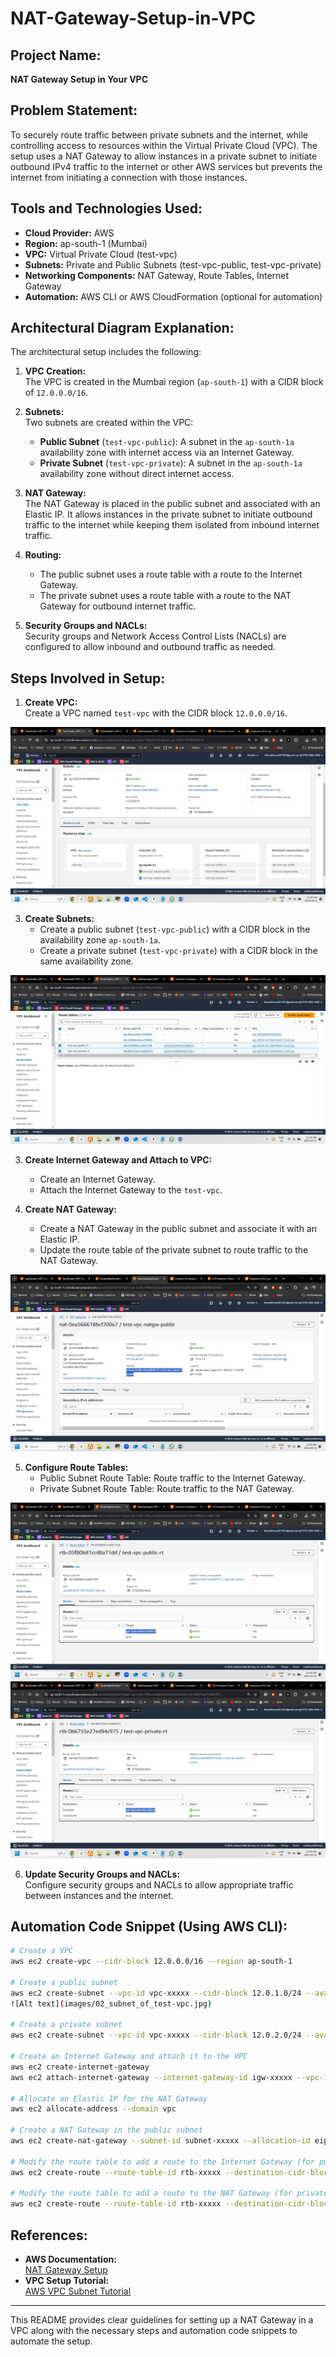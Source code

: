 # NAT-Gateway-Setup-in-VPC

## Project Name:  
**NAT Gateway Setup in Your VPC**

## Problem Statement:  
To securely route traffic between private subnets and the internet, while controlling access to resources within the Virtual Private Cloud (VPC). The setup uses a NAT Gateway to allow instances in a private subnet to initiate outbound IPv4 traffic to the internet or other AWS services but prevents the internet from initiating a connection with those instances.

## Tools and Technologies Used:  
- **Cloud Provider:** AWS
- **Region:** ap-south-1 (Mumbai)
- **VPC:** Virtual Private Cloud (test-vpc)
- **Subnets:** Private and Public Subnets (test-vpc-public, test-vpc-private)
- **Networking Components:** NAT Gateway, Route Tables, Internet Gateway
- **Automation:** AWS CLI or AWS CloudFormation (optional for automation)

## Architectural Diagram Explanation:

The architectural setup includes the following:

1. **VPC Creation:**  
   The VPC is created in the Mumbai region (`ap-south-1`) with a CIDR block of `12.0.0.0/16`.
   
2. **Subnets:**  
   Two subnets are created within the VPC:
   - **Public Subnet** (`test-vpc-public`): A subnet in the `ap-south-1a` availability zone with internet access via an Internet Gateway.
   - **Private Subnet** (`test-vpc-private`): A subnet in the `ap-south-1a` availability zone without direct internet access.

3. **NAT Gateway:**  
   The NAT Gateway is placed in the public subnet and associated with an Elastic IP. It allows instances in the private subnet to initiate outbound traffic to the internet while keeping them isolated from inbound internet traffic.


5. **Routing:**  
   - The public subnet uses a route table with a route to the Internet Gateway.
   - The private subnet uses a route table with a route to the NAT Gateway for outbound internet traffic.


5. **Security Groups and NACLs:**  
   Security groups and Network Access Control Lists (NACLs) are configured to allow inbound and outbound traffic as needed.

## Steps Involved in Setup:

1. **Create VPC:**  
   Create a VPC named `test-vpc` with the CIDR block `12.0.0.0/16`.
   
![Alt text](images/01_test-vpc.jpg)

3. **Create Subnets:**  
   - Create a public subnet (`test-vpc-public`) with a CIDR block in the availability zone `ap-south-1a`.
   - Create a private subnet (`test-vpc-private`) with a CIDR block in the same availability zone.
     
![Alt text](images/02_subnet_of_test-vpc.jpg)

3. **Create Internet Gateway and Attach to VPC:**  
   - Create an Internet Gateway.
   - Attach the Internet Gateway to the `test-vpc`.

4. **Create NAT Gateway:**  
   - Create a NAT Gateway in the public subnet and associate it with an Elastic IP.
   - Update the route table of the private subnet to route traffic to the NAT Gateway.

![Alt text](images/05_NAT_Gateway_public_subnet.jpg)

5. **Configure Route Tables:**  
   - Public Subnet Route Table: Route traffic to the Internet Gateway.
   - Private Subnet Route Table: Route traffic to the NAT Gateway.

![Alt text](images/03_public_route_table.jpg)
![Alt text](images/04_private_route_table.jpg)

6. **Update Security Groups and NACLs:**  
   Configure security groups and NACLs to allow appropriate traffic between instances and the internet.

## Automation Code Snippet (Using AWS CLI):

```bash
# Create a VPC
aws ec2 create-vpc --cidr-block 12.0.0.0/16 --region ap-south-1

# Create a public subnet
aws ec2 create-subnet --vpc-id vpc-xxxxx --cidr-block 12.0.1.0/24 --availability-zone ap-south-1a
![Alt text](images/02_subnet_of_test-vpc.jpg)

# Create a private subnet
aws ec2 create-subnet --vpc-id vpc-xxxxx --cidr-block 12.0.2.0/24 --availability-zone ap-south-1a

# Create an Internet Gateway and attach it to the VPC
aws ec2 create-internet-gateway
aws ec2 attach-internet-gateway --internet-gateway-id igw-xxxxx --vpc-id vpc-xxxxx

# Allocate an Elastic IP for the NAT Gateway
aws ec2 allocate-address --domain vpc

# Create a NAT Gateway in the public subnet
aws ec2 create-nat-gateway --subnet-id subnet-xxxxx --allocation-id eipalloc-xxxxx

# Modify the route table to add a route to the Internet Gateway (for public subnet)
aws ec2 create-route --route-table-id rtb-xxxxx --destination-cidr-block 0.0.0.0/0 --gateway-id igw-xxxxx

# Modify the route table to add a route to the NAT Gateway (for private subnet)
aws ec2 create-route --route-table-id rtb-xxxxx --destination-cidr-block 0.0.0.0/0 --nat-gateway-id nat-xxxxx
```

## References:  
- **AWS Documentation:**  
  [NAT Gateway Setup](https://docs.aws.amazon.com/vpc/latest/userguide/vpc-nat-gateway.html)
- **VPC Setup Tutorial:**  
  [AWS VPC Subnet Tutorial](https://aws.amazon.com/vpc)

---

This README provides clear guidelines for setting up a NAT Gateway in a VPC along with the necessary steps and automation code snippets to automate the setup.
